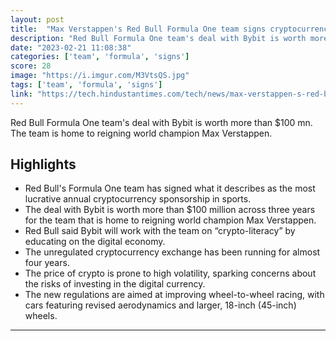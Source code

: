 ```yaml
---
layout: post
title:  "Max Verstappen's Red Bull Formula One team signs cryptocurrency sponsor"
description: "Red Bull Formula One team's deal with Bybit is worth more than $100 mn. The team is home to reigning world champion Max Verstappen."
date: "2023-02-21 11:08:38"
categories: ['team', 'formula', 'signs']
score: 28
image: "https://i.imgur.com/M3VtsQS.jpg"
tags: ['team', 'formula', 'signs']
link: "https://tech.hindustantimes.com/tech/news/max-verstappen-s-red-bull-formula-one-team-signs-cryptocurrency-sponsor-bybit-71645032319811.html"
---
```


Red Bull Formula One team's deal with Bybit is worth more than $100 mn. The team is home to reigning world champion Max Verstappen.

## Highlights

- Red Bull's Formula One team has signed what it describes as the most lucrative annual cryptocurrency sponsorship in sports.
- The deal with Bybit is worth more than $100 million across three years for the team that is home to reigning world champion Max Verstappen.
- Red Bull said Bybit will work with the team on “crypto-literacy” by educating on the digital economy.
- The unregulated cryptocurrency exchange has been running for almost four years.
- The price of crypto is prone to high volatility, sparking concerns about the risks of investing in the digital currency.
- The new regulations are aimed at improving wheel-to-wheel racing, with cars featuring revised aerodynamics and larger, 18-inch (45-inch) wheels.

---
